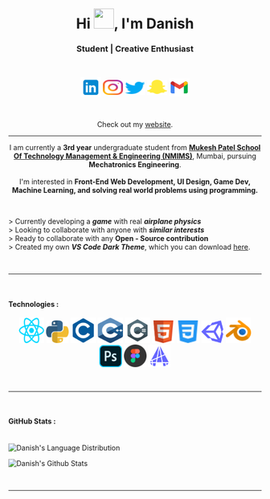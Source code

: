 <h1 align="center">Hi <img src="https://c.tenor.com/Wx9IEmZZXSoAAAAi/hi.gif" height="40" width="40">, I'm <b>Danish</b>
</h1>
<h3 align="center">Student | Creative Enthusiast</h3>
<br>
<p align="center">
<a href="https://www.linkedin.com/in/dan10ish/" target="_blank" rel="noopener noreferrer"><img src="./Resources/Readme_icons/r_linkedin.SVG" alt="Danish's Linkedin" style="width: 40px; height: 40px;" align="center"/></a>
<a href="https://www.instagram.com/dan10ish/" target="_blank" rel="noopener noreferrer"><img align="center" src="./Resources/Readme_icons/r_instagram.SVG" alt="Danish's Instagram" height="30" width="40"/></a>
<a href="https://twitter.com/dan10ish" target="_blank" rel="noopener noreferrer"><img align="center" src="./Resources/Readme_icons/r_twitter.SVG" alt="Danish's Twitter" height="30" width="40"/></a>
<a href="https://www.snapchat.com/add/dan10ish" target="_blank" rel="noopener noreferrer"><img align="center" src="./Resources/Readme_icons/r_snapchat.SVG" alt="Danish's Snapchat" height="30" width="40"/></a>
<a href="mailto: aaansaridan@gmail.com" target="_blank" rel="noopener noreferrer"><img align="center" src="./Resources/Readme_icons/r_gmail.SVG" alt="Danish's Email" height="36" width="40"/></a>
</p>
</p>
<br>
<p align="center">
Check out my <a href="https://danish.dev/">website</a>.
</p>
<hr>
<p align="center">
<p align="center">
    I am currently a <b>3rd year</b> undergraduate student from <a href="http://engineering.nmims.edu/" target="_blank" rel="noopener noreferrer"> <b>Mukesh Patel School Of Technology Management & Engineering (NMIMS)</b></a>, Mumbai, pursuing <b>Mechatronics Engineering</b>.
     
  <br>
  <br>
    I'm interested in <b>
    Front-End Web Development,
     UI Design,
     Game Dev,
     Machine Learning,
     and solving real world problems
     using programming. </b>
</p>

<br>

&gt; Currently developing a **_game_** with real **_airplane physics_**<br>
&gt; Looking to collaborate with anyone with **_similar interests_**<br>
&gt; Ready to collaborate with any **Open - Source contribution**<br>
&gt; Created my own **_VS Code Dark Theme_**, which you can download [here](https://marketplace.visualstudio.com/items?itemName=danish.mariana-theme).

<br>

<hr>
<br>
<h4>Technologies : </h4>
  
  <p align="center">
  <img height="50" width="50px" src="./Resources/Readme_icons/react.SVG">
  <img height="45" width="45px" src="./Resources/Readme_icons/python.SVG">
  <img height="50" width="50px" src="./Resources/Readme_icons/c.SVG">
  <img height="50" width="50px" src="./Resources/Readme_icons/cpp.SVG">
  <img height="50" width="50px" src="./Resources/Readme_icons/c-sharp.SVG">
  <img height="45" width="45px" src="./Resources/Readme_icons/html.SVG">
  <img height="45" width="45px" src="./Resources/Readme_icons/css.SVG">
  <img height="45" width="45px" src="./Resources/Readme_icons/unity.SVG">
  <img height="50" width="50px" src="./Resources/Readme_icons/blender.SVG">
  <img height="45" width="45px" src="./Resources/Readme_icons/adobe-photoshop.SVG">
  <img height="45" width="45px" src="./Resources/Readme_icons/figma.SVG">
  <img height="45" width="45px" src="./Resources/Readme_icons/autocad.SVG">

  </p>
  <br>
  <hr>
  <br>
 <h4>GitHub Stats :</h4>
<p>
<br> 
<img src="https://github-readme-stats.vercel.app/api/top-langs?username=dan10ish&show_icons=true&theme=gotham&locale=en&layout=compact" alt="Danish's Language Distribution" /></p>

<p><img src="https://github-readme-stats.vercel.app/api?username=dan10ish&hide=prs,issues&show_icons=true&theme=gotham&locale=en" alt="Danish's Github Stats" width="410" /></p>

<br>

---
